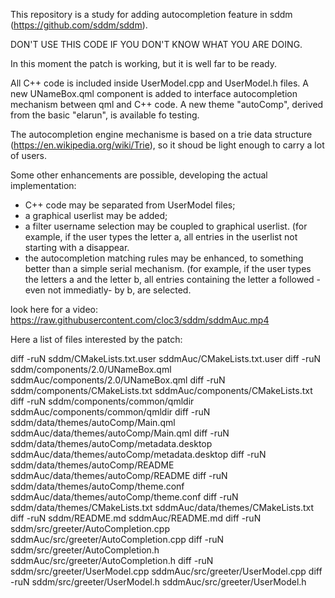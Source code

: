 This repository is a study for adding autocompletion feature in sddm (https://github.com/sddm/sddm).

DON'T USE THIS CODE IF YOU DON'T KNOW WHAT YOU ARE DOING.

In this moment the patch is working, but it is well far to be ready.

All C++ code is included inside UserModel.cpp and UserModel.h files.
A new UNameBox.qml component is added to interface autocompletion mechanism between qml and C++ code.
A new theme "autoComp", derived from the basic "elarun", is available fo testing.

The autocompletion engine mechanisme is based on a trie data structure (https://en.wikipedia.org/wiki/Trie), so it shoud be light enough to carry a lot of users.

Some other enhancements are possible, developing the actual implementation:

 - C++ code may be separated from UserModel files;
 - a graphical userlist may be added;
 - a filter username selection may be coupled to graphical userlist.
   (for example, if the user types the letter a, all entries in the userlist not starting with a disappear.
 - the autocompletion matching rules may be enhanced, to something better than a simple serial mechanism.
   (for example, if the user types the letters a and the letter b, all entries containing the letter a followed -even not immediatly- by b, are selected.

look here for a video:
https://raw.githubusercontent.com/cloc3/sddm/sddmAuc.mp4

Here  a list of files interested by the patch:

diff -ruN sddm/CMakeLists.txt.user sddmAuc/CMakeLists.txt.user
diff -ruN sddm/components/2.0/UNameBox.qml sddmAuc/components/2.0/UNameBox.qml
diff -ruN sddm/components/CMakeLists.txt sddmAuc/components/CMakeLists.txt
diff -ruN sddm/components/common/qmldir sddmAuc/components/common/qmldir
diff -ruN sddm/data/themes/autoComp/Main.qml sddmAuc/data/themes/autoComp/Main.qml
diff -ruN sddm/data/themes/autoComp/metadata.desktop sddmAuc/data/themes/autoComp/metadata.desktop
diff -ruN sddm/data/themes/autoComp/README sddmAuc/data/themes/autoComp/README
diff -ruN sddm/data/themes/autoComp/theme.conf sddmAuc/data/themes/autoComp/theme.conf
diff -ruN sddm/data/themes/CMakeLists.txt sddmAuc/data/themes/CMakeLists.txt
diff -ruN sddm/README.md sddmAuc/README.md
diff -ruN sddm/src/greeter/AutoCompletion.cpp sddmAuc/src/greeter/AutoCompletion.cpp
diff -ruN sddm/src/greeter/AutoCompletion.h sddmAuc/src/greeter/AutoCompletion.h
diff -ruN sddm/src/greeter/UserModel.cpp sddmAuc/src/greeter/UserModel.cpp
diff -ruN sddm/src/greeter/UserModel.h sddmAuc/src/greeter/UserModel.h
